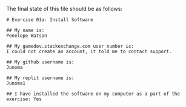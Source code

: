 The final state of this file should be as follows:
```
# Exercise 01a: Install Software

## My name is:
Penelope Watson

## My gamedev.stackexchange.com user number is:
I could not create an account, it told me to contact support.

## My github username is:
Junoma

## My replit username is:
Junoma1

## I have installed the software on my computer as a part of the exercise: Yes
```
